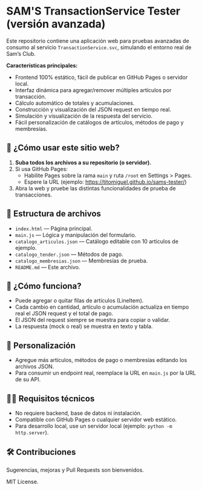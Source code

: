 
# SAM'S TransactionService Tester (versión avanzada)

Este repositorio contiene una aplicación web para pruebas avanzadas de consumo al servicio `TransactionService.svc`, simulando el entorno real de Sam’s Club.

**Características principales:**
- Frontend 100% estático, fácil de publicar en GitHub Pages o servidor local.
- Interfaz dinámica para agregar/remover múltiples artículos por transacción.
- Cálculo automático de totales y acumulaciones.
- Construcción y visualización del JSON request en tiempo real.
- Simulación y visualización de la respuesta del servicio.
- Fácil personalización de catálogos de artículos, métodos de pago y membresías.

## 🚀 ¿Cómo usar este sitio web?

1. **Suba todos los archivos a su repositorio (o servidor).**
2. Si usa GitHub Pages:
   - Habilite Pages sobre la rama `main` y ruta `/root` en Settings > Pages.
   - Espere la URL (ejemplo: https://titomiguel.github.io/sams-tester/)
3. Abra la web y pruebe las distintas funcionalidades de prueba de transacciones.

## 📂 Estructura de archivos

- `index.html` — Página principal.
- `main.js` — Lógica y manipulación del formulario.
- `catalogo_articulos.json` — Catálogo editable con 10 artículos de ejemplo.
- `catalogo_tender.json` — Métodos de pago.
- `catalogo_membresias.json` — Membresías de prueba.
- `README.md` — Este archivo.

## 🧩 ¿Cómo funciona?

- Puede agregar o quitar filas de artículos (LineItem).
- Cada cambio en cantidad, artículo o acumulación actualiza en tiempo real el JSON request y el total de pago.
- El JSON del request siempre se muestra para copiar o validar.
- La respuesta (mock o real) se muestra en texto y tabla.

## 📝 Personalización

- Agregue más artículos, métodos de pago o membresías editando los archivos JSON.
- Para consumir un endpoint real, reemplace la URL en `main.js` por la URL de su API.

## 👨‍💻 Requisitos técnicos

- No requiere backend, base de datos ni instalación.
- Compatible con GitHub Pages o cualquier servidor web estático.
- Para desarrollo local, use un servidor local (ejemplo: `python -m http.server`).

## 🛠️ Contribuciones

Sugerencias, mejoras y Pull Requests son bienvenidos.

MIT License.
